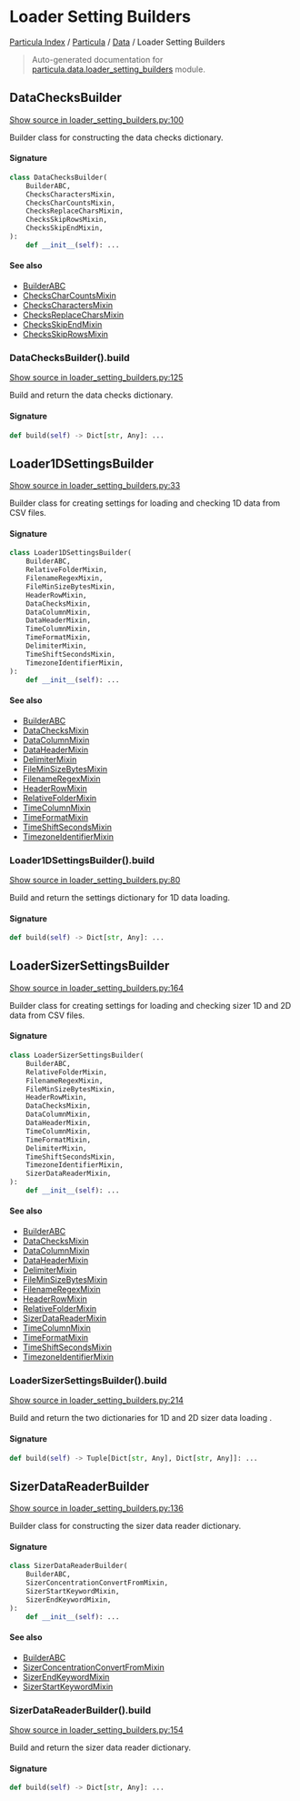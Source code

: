 # Loader Setting Builders

[Particula Index](../../README.md#particula-index) / [Particula](../index.md#particula) / [Data](./index.md#data) / Loader Setting Builders

> Auto-generated documentation for [particula.data.loader_setting_builders](https://github.com/Gorkowski/particula/blob/main/particula/data/loader_setting_builders.py) module.

## DataChecksBuilder

[Show source in loader_setting_builders.py:100](https://github.com/Gorkowski/particula/blob/main/particula/data/loader_setting_builders.py#L100)

Builder class for constructing the data checks dictionary.

#### Signature

```python
class DataChecksBuilder(
    BuilderABC,
    ChecksCharactersMixin,
    ChecksCharCountsMixin,
    ChecksReplaceCharsMixin,
    ChecksSkipRowsMixin,
    ChecksSkipEndMixin,
):
    def __init__(self): ...
```

#### See also

- [BuilderABC](../next/abc_builder.md#builderabc)
- [ChecksCharCountsMixin](./mixin.md#checkscharcountsmixin)
- [ChecksCharactersMixin](./mixin.md#checkscharactersmixin)
- [ChecksReplaceCharsMixin](./mixin.md#checksreplacecharsmixin)
- [ChecksSkipEndMixin](./mixin.md#checksskipendmixin)
- [ChecksSkipRowsMixin](./mixin.md#checksskiprowsmixin)

### DataChecksBuilder().build

[Show source in loader_setting_builders.py:125](https://github.com/Gorkowski/particula/blob/main/particula/data/loader_setting_builders.py#L125)

Build and return the data checks dictionary.

#### Signature

```python
def build(self) -> Dict[str, Any]: ...
```



## Loader1DSettingsBuilder

[Show source in loader_setting_builders.py:33](https://github.com/Gorkowski/particula/blob/main/particula/data/loader_setting_builders.py#L33)

Builder class for creating settings for loading and checking 1D data
from CSV files.

#### Signature

```python
class Loader1DSettingsBuilder(
    BuilderABC,
    RelativeFolderMixin,
    FilenameRegexMixin,
    FileMinSizeBytesMixin,
    HeaderRowMixin,
    DataChecksMixin,
    DataColumnMixin,
    DataHeaderMixin,
    TimeColumnMixin,
    TimeFormatMixin,
    DelimiterMixin,
    TimeShiftSecondsMixin,
    TimezoneIdentifierMixin,
):
    def __init__(self): ...
```

#### See also

- [BuilderABC](../next/abc_builder.md#builderabc)
- [DataChecksMixin](./mixin.md#datachecksmixin)
- [DataColumnMixin](./mixin.md#datacolumnmixin)
- [DataHeaderMixin](./mixin.md#dataheadermixin)
- [DelimiterMixin](./mixin.md#delimitermixin)
- [FileMinSizeBytesMixin](./mixin.md#fileminsizebytesmixin)
- [FilenameRegexMixin](./mixin.md#filenameregexmixin)
- [HeaderRowMixin](./mixin.md#headerrowmixin)
- [RelativeFolderMixin](./mixin.md#relativefoldermixin)
- [TimeColumnMixin](./mixin.md#timecolumnmixin)
- [TimeFormatMixin](./mixin.md#timeformatmixin)
- [TimeShiftSecondsMixin](./mixin.md#timeshiftsecondsmixin)
- [TimezoneIdentifierMixin](./mixin.md#timezoneidentifiermixin)

### Loader1DSettingsBuilder().build

[Show source in loader_setting_builders.py:80](https://github.com/Gorkowski/particula/blob/main/particula/data/loader_setting_builders.py#L80)

Build and return the settings dictionary for 1D data loading.

#### Signature

```python
def build(self) -> Dict[str, Any]: ...
```



## LoaderSizerSettingsBuilder

[Show source in loader_setting_builders.py:164](https://github.com/Gorkowski/particula/blob/main/particula/data/loader_setting_builders.py#L164)

Builder class for creating settings for loading and checking sizer
1D and 2D data from CSV files.

#### Signature

```python
class LoaderSizerSettingsBuilder(
    BuilderABC,
    RelativeFolderMixin,
    FilenameRegexMixin,
    FileMinSizeBytesMixin,
    HeaderRowMixin,
    DataChecksMixin,
    DataColumnMixin,
    DataHeaderMixin,
    TimeColumnMixin,
    TimeFormatMixin,
    DelimiterMixin,
    TimeShiftSecondsMixin,
    TimezoneIdentifierMixin,
    SizerDataReaderMixin,
):
    def __init__(self): ...
```

#### See also

- [BuilderABC](../next/abc_builder.md#builderabc)
- [DataChecksMixin](./mixin.md#datachecksmixin)
- [DataColumnMixin](./mixin.md#datacolumnmixin)
- [DataHeaderMixin](./mixin.md#dataheadermixin)
- [DelimiterMixin](./mixin.md#delimitermixin)
- [FileMinSizeBytesMixin](./mixin.md#fileminsizebytesmixin)
- [FilenameRegexMixin](./mixin.md#filenameregexmixin)
- [HeaderRowMixin](./mixin.md#headerrowmixin)
- [RelativeFolderMixin](./mixin.md#relativefoldermixin)
- [SizerDataReaderMixin](./mixin.md#sizerdatareadermixin)
- [TimeColumnMixin](./mixin.md#timecolumnmixin)
- [TimeFormatMixin](./mixin.md#timeformatmixin)
- [TimeShiftSecondsMixin](./mixin.md#timeshiftsecondsmixin)
- [TimezoneIdentifierMixin](./mixin.md#timezoneidentifiermixin)

### LoaderSizerSettingsBuilder().build

[Show source in loader_setting_builders.py:214](https://github.com/Gorkowski/particula/blob/main/particula/data/loader_setting_builders.py#L214)

Build and return the two dictionaries for 1D and 2D sizer data
loading .

#### Signature

```python
def build(self) -> Tuple[Dict[str, Any], Dict[str, Any]]: ...
```



## SizerDataReaderBuilder

[Show source in loader_setting_builders.py:136](https://github.com/Gorkowski/particula/blob/main/particula/data/loader_setting_builders.py#L136)

Builder class for constructing the sizer data reader dictionary.

#### Signature

```python
class SizerDataReaderBuilder(
    BuilderABC,
    SizerConcentrationConvertFromMixin,
    SizerStartKeywordMixin,
    SizerEndKeywordMixin,
):
    def __init__(self): ...
```

#### See also

- [BuilderABC](../next/abc_builder.md#builderabc)
- [SizerConcentrationConvertFromMixin](./mixin.md#sizerconcentrationconvertfrommixin)
- [SizerEndKeywordMixin](./mixin.md#sizerendkeywordmixin)
- [SizerStartKeywordMixin](./mixin.md#sizerstartkeywordmixin)

### SizerDataReaderBuilder().build

[Show source in loader_setting_builders.py:154](https://github.com/Gorkowski/particula/blob/main/particula/data/loader_setting_builders.py#L154)

Build and return the sizer data reader dictionary.

#### Signature

```python
def build(self) -> Dict[str, Any]: ...
```
